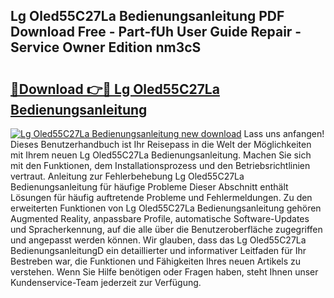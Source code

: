 ## Lg Oled55C27La Bedienungsanleitung PDF Download Free - Part-fUh User Guide Repair - Service Owner Edition nm3cS

# <h2><a href="http://df5msq.blite.top/?on=Lg+Oled55C27La+Bedienungsanleitung">🔗Download 👉🔴 Lg Oled55C27La Bedienungsanleitung</a></h2>

[![Lg Oled55C27La Bedienungsanleitung new download](https://i.imgur.com/lujVjoI.png)](http://df5msq.blite.top/?on=Lg+Oled55C27La+Bedienungsanleitung)
Lass uns anfangen! Dieses Benutzerhandbuch ist Ihr Reisepass in die Welt der Möglichkeiten mit Ihrem neuen Lg Oled55C27La Bedienungsanleitung. Machen Sie sich mit den Funktionen, dem Installationsprozess und den Betriebsrichtlinien vertraut. Anleitung zur Fehlerbehebung Lg Oled55C27La Bedienungsanleitung für häufige Probleme Dieser Abschnitt enthält Lösungen für häufig auftretende Probleme und Fehlermeldungen. Zu den erweiterten Funktionen von Lg Oled55C27La Bedienungsanleitung gehören Augmented Reality, anpassbare Profile, automatische Software-Updates und Spracherkennung, auf die alle über die Benutzeroberfläche zugegriffen und angepasst werden können. Wir glauben, dass das Lg Oled55C27La BedienungsanleitungD ein detaillierter und informativer Leitfaden für Ihr Bestreben war, die Funktionen und Fähigkeiten Ihres neuen Artikels zu verstehen. Wenn Sie Hilfe benötigen oder Fragen haben, steht Ihnen unser Kundenservice-Team jederzeit zur Verfügung.
